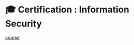 # 🎓 Certification : Information Security

[course](https://www.freecodecamp.org/learn/information-security/)